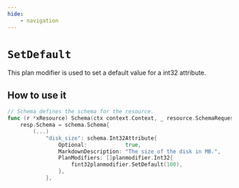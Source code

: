 ```yaml
---
hide:
    - navigation
---
```

# `SetDefault`

This plan modifier is used to set a default value for a int32 attribute.

## How to use it

```go
// Schema defines the schema for the resource.
func (r *xResource) Schema(ctx context.Context, _ resource.SchemaRequest, resp *resource.SchemaResponse) {
    resp.Schema = schema.Schema{
        (...)
            "disk_size": schema.Int32Attribute{
                Optional:            true,
                MarkdownDescription: "The size of the disk in MB.",
                PlanModifiers: []planmodifier.Int32{
                    fint32planmodifier.SetDefault(100),
                },
            },
```
